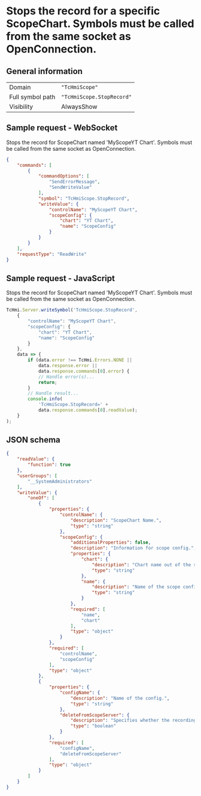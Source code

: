 # Stops the record for a specific ScopeChart. Symbols must be called from the same socket as OpenConnection.

## General information

|  |  |
| - | - |
| Domain | `"TcHmiScope"` |
| Full symbol path | `"TcHmiScope.StopRecord"` |
| Visibility | AlwaysShow |

## Sample request - WebSocket

Stops the record for ScopeChart named 'MyScopeYT Chart'. Symbols must be called from the same socket as OpenConnection.
```json
{
    "commands": [
        {
            "commandOptions": [
                "SendErrorMessage",
                "SendWriteValue"
            ],
            "symbol": "TcHmiScope.StopRecord",
            "writeValue": {
                "controlName": "MyScopeYT Chart",
                "scopeConfig": {
                    "chart": "YT Chart",
                    "name": "ScopeConfig"
                }
            }
        }
    ],
    "requestType": "ReadWrite"
}
```

## Sample request - JavaScript

Stops the record for ScopeChart named 'MyScopeYT Chart'. Symbols must be called from the same socket as OpenConnection.
```javascript
TcHmi.Server.writeSymbol('TcHmiScope.StopRecord',
    {
        "controlName": "MyScopeYT Chart",
        "scopeConfig": {
            "chart": "YT Chart",
            "name": "ScopeConfig"
        }
    },
    data => {
        if (data.error !== TcHmi.Errors.NONE ||
            data.response.error ||
            data.response.commands[0].error) {
            // Handle error(s)...
            return;
        }
        // Handle result...
        console.info(
            'TcHmiScope.StopRecord=' +
            data.response.commands[0].readValue);
    }
);
```

## JSON schema

```json
{
    "readValue": {
        "function": true
    },
    "userGroups": [
        "__SystemAdministrators"
    ],
    "writeValue": {
        "oneOf": [
            {
                "properties": {
                    "controlName": {
                        "description": "ScopeChart Name.",
                        "type": "string"
                    },
                    "scopeConfig": {
                        "additionalProperties": false,
                        "description": "Information for scope config.",
                        "properties": {
                            "chart": {
                                "description": "Chart name out of the scope config.",
                                "type": "string"
                            },
                            "name": {
                                "description": "Name of the scope config.",
                                "type": "string"
                            }
                        },
                        "required": [
                            "name",
                            "chart"
                        ],
                        "type": "object"
                    }
                },
                "required": [
                    "controlName",
                    "scopeConfig"
                ],
                "type": "object"
            },
            {
                "properties": {
                    "configName": {
                        "description": "Name of the config.",
                        "type": "string"
                    },
                    "deleteFromScopeServer": {
                        "description": "Specifies whether the recording should also be deleted directly on the ScopeServer.",
                        "type": "boolean"
                    }
                },
                "required": [
                    "configName",
                    "deleteFromScopeServer"
                ],
                "type": "object"
            }
        ]
    }
}
```

